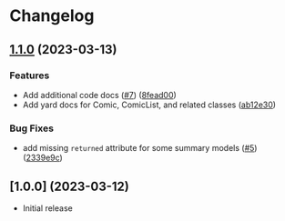 # Changelog

## [1.1.0](https://github.com/duffn/harkness/compare/v1.0.0...v1.1.0) (2023-03-13)


### Features

* Add additional code docs ([#7](https://github.com/duffn/harkness/issues/7)) ([8fead00](https://github.com/duffn/harkness/commit/8fead007d888b79bcd6e54afd8705dafea390a16))
* Add yard docs for Comic, ComicList, and related classes ([ab12e30](https://github.com/duffn/harkness/commit/ab12e300cee37c32e0a55b1198bb866518b53643))


### Bug Fixes

* add missing `returned` attribute for some summary models ([#5](https://github.com/duffn/harkness/issues/5)) ([2339e9c](https://github.com/duffn/harkness/commit/2339e9c20be0860640970a9701437e98f0b60f66))

## [1.0.0] (2023-03-12)

- Initial release
